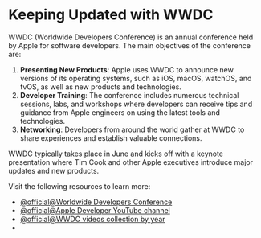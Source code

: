 # Keeping Updated with WWDC

WWDC (Worldwide Developers Conference) is an annual conference held by Apple for software developers. The main objectives of the conference are:

1. **Presenting New Products**: Apple uses WWDC to announce new versions of its operating systems, such as iOS, macOS, watchOS, and tvOS, as well as new products and technologies.
2. **Developer Training**: The conference includes numerous technical sessions, labs, and workshops where developers can receive tips and guidance from Apple engineers on using the latest tools and technologies.
3. **Networking**: Developers from around the world gather at WWDC to share experiences and establish valuable connections.

WWDC typically takes place in June and kicks off with a keynote presentation where Tim Cook and other Apple executives introduce major updates and new products.

Visit the following resources to learn more:

- [@official@Worldwide Developers Conference](https://developer.apple.com/wwdc)
- [@official@Apple Developer YouTube channel](https://www.youtube.com/@AppleDeveloper)
- [@official@WWDC videos collection by year](https://developer.apple.com/videos/)
- 
